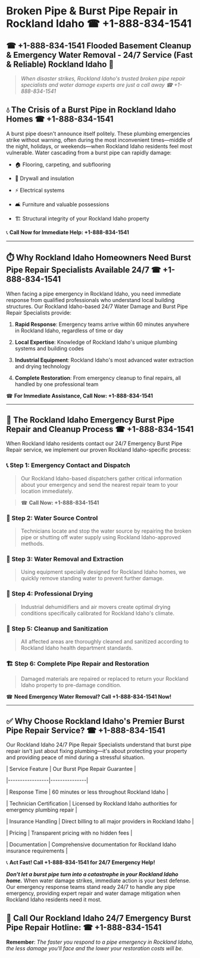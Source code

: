 # Broken Pipe & Burst Pipe Repair in Rockland Idaho ☎ +1-888-834-1541  
## ☎ +1-888-834-1541 Flooded Basement Cleanup & Emergency Water Removal - 24/7 Service (Fast & Reliable) Rockland Idaho 🚨  

> *When disaster strikes, Rockland Idaho's trusted broken pipe repair specialists and water damage experts are just a call away ☎ +1-888-834-1541*  

## 💧 The Crisis of a Burst Pipe in Rockland Idaho Homes ☎ +1-888-834-1541  

A burst pipe doesn't announce itself politely. These plumbing emergencies strike without warning, often during the most inconvenient times—middle of the night, holidays, or weekends—when Rockland Idaho residents feel most vulnerable. Water cascading from a burst pipe can rapidly damage:  

* 🏠 Flooring, carpeting, and subflooring  
* 🧱 Drywall and insulation  
* ⚡ Electrical systems  
* 🛋️ Furniture and valuable possessions  
* 🏗️ Structural integrity of your Rockland Idaho property  

📞 **Call Now for Immediate Help: +1-888-834-1541**  

---  

## ⏱️ Why Rockland Idaho Homeowners Need Burst Pipe Repair Specialists Available 24/7 ☎ +1-888-834-1541  

When facing a pipe emergency in Rockland Idaho, you need immediate response from qualified professionals who understand local building structures. Our Rockland Idaho-based 24/7 Water Damage and Burst Pipe Repair Specialists provide:  

1. **Rapid Response**: Emergency teams arrive within 60 minutes anywhere in Rockland Idaho, regardless of time or day  
2. **Local Expertise**: Knowledge of Rockland Idaho's unique plumbing systems and building codes  
3. **Industrial Equipment**: Rockland Idaho's most advanced water extraction and drying technology  
4. **Complete Restoration**: From emergency cleanup to final repairs, all handled by one professional team  

☎ **For Immediate Assistance, Call Now: +1-888-834-1541**  

---  

## 🔧 The Rockland Idaho Emergency Burst Pipe Repair and Cleanup Process ☎ +1-888-834-1541  

When Rockland Idaho residents contact our 24/7 Emergency Burst Pipe Repair service, we implement our proven Rockland Idaho-specific process:  

### 📞 Step 1: Emergency Contact and Dispatch  
> Our Rockland Idaho-based dispatchers gather critical information about your emergency and send the nearest repair team to your location immediately.  
> ☎ **Call Now: +1-888-834-1541**  

### 🚿 Step 2: Water Source Control  
> Technicians locate and stop the water source by repairing the broken pipe or shutting off water supply using Rockland Idaho-approved methods.  

### 🌊 Step 3: Water Removal and Extraction  
> Using equipment specially designed for Rockland Idaho homes, we quickly remove standing water to prevent further damage.  

### 💨 Step 4: Professional Drying  
> Industrial dehumidifiers and air movers create optimal drying conditions specifically calibrated for Rockland Idaho's climate.  

### 🧼 Step 5: Cleanup and Sanitization  
> All affected areas are thoroughly cleaned and sanitized according to Rockland Idaho health department standards.  

### 🏗️ Step 6: Complete Pipe Repair and Restoration  
> Damaged materials are repaired or replaced to return your Rockland Idaho property to pre-damage condition.  

☎ **Need Emergency Water Removal? Call +1-888-834-1541 Now!**  

---  

## ✅ Why Choose Rockland Idaho's Premier Burst Pipe Repair Service? ☎ +1-888-834-1541  

Our Rockland Idaho 24/7 Pipe Repair Specialists understand that burst pipe repair isn't just about fixing plumbing—it's about protecting your property and providing peace of mind during a stressful situation.  

| Service Feature | Our Burst Pipe Repair Guarantee |  
|-----------------|---------------|  
| Response Time | 60 minutes or less throughout Rockland Idaho |  
| Technician Certification | Licensed by Rockland Idaho authorities for emergency plumbing repair |  
| Insurance Handling | Direct billing to all major providers in Rockland Idaho |  
| Pricing | Transparent pricing with no hidden fees |  
| Documentation | Comprehensive documentation for Rockland Idaho insurance requirements |  

📞 **Act Fast! Call +1-888-834-1541 for 24/7 Emergency Help!**  

***Don't let a burst pipe turn into a catastrophe in your Rockland Idaho home.*** When water damage strikes, immediate action is your best defense. Our emergency response teams stand ready 24/7 to handle any pipe emergency, providing expert repair and water damage mitigation when Rockland Idaho residents need it most.  

## 📱 Call Our Rockland Idaho 24/7 Emergency Burst Pipe Repair Hotline: ☎ +1-888-834-1541  

**Remember**: *The faster you respond to a pipe emergency in Rockland Idaho, the less damage you'll face and the lower your restoration costs will be.*